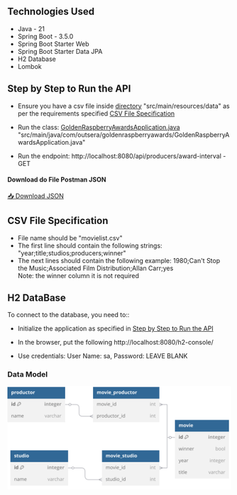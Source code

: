 ## Technologies Used

<ul>
  <li>Java - 21</li>
  <li>Spring Boot - 3.5.0</li>
  <li>Spring Boot Starter Web</li>
  <li>Spring Boot Starter Data JPA</li>
  <li>H2 Database</li>
  <li>Lombok</li>
</ul>

## Step by Step to Run the API

<ul>
<li>  

Ensure you have a csv file inside [directory](src/main/resources/data) "src/main/resources/data" as per the requirements specified [CSV File Specification](#CSV-File-Specification)
</li>
<li> 
      
 Run the class: [GoldenRaspberryAwardsApplication.java](src/main/java/com/outsera/goldenraspberryawards/GoldenRaspberryAwardsApplication.java) "src/main/java/com/outsera/goldenraspberryawards/GoldenRaspberryAwardsApplication.java"
</li>
<li> 

Run the endpoint: http://localhost:8080/api/producers/award-interval -  GET
</li>
</ul>

#### Download do File Postman JSON
[📥 Download JSON](src/main/resources/postman/golden-raspberry-awards.postman_collection.json)

## CSV File Specification

<ul>
    <li>File name should be "movielist.csv"</li>
    <li>The first line should contain the following strings: "year;title;studios;producers;winner" </li>
    <li>The next lines should contain the following example: 1980;Can't Stop the Music;Associated Film Distribution;Allan Carr;yes</li>
    Note: the winner column it is not required
</ul>

## H2 DataBase

To connect to the database, you need to::

<ul>
<li>

Initialize the application as specified in [Step by Step to Run the API](#step-by-step-to-run-the-api)
</li>

<li>

In the browser, put the following http://localhost:8080/h2-console/
</li>
<li>
Use credentials: User Name: sa, Password: LEAVE BLANK
</li>    
</ul>

### Data Model

![DataBase.svg](dataBase.svg)